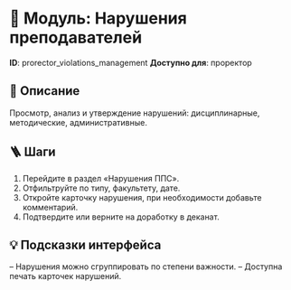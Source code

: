 # 📘 Модуль: Нарушения преподавателей
**ID**: prorector_violations_management
**Доступно для**: проректор

## 📝 Описание
Просмотр, анализ и утверждение нарушений: дисциплинарные, методические, административные.

## 🪜 Шаги
1. Перейдите в раздел «Нарушения ППС».
2. Отфильтруйте по типу, факультету, дате.
3. Откройте карточку нарушения, при необходимости добавьте комментарий.
4. Подтвердите или верните на доработку в деканат.

## 💡 Подсказки интерфейса
– Нарушения можно сгруппировать по степени важности.
– Доступна печать карточек нарушений.
